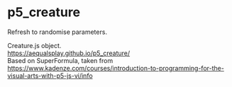 # p5_creature

Refresh to randomise parameters.

Creature.js object. </br>
https://aequalsplay.github.io/p5_creature/ </br>
Based on SuperFormula, taken from https://www.kadenze.com/courses/introduction-to-programming-for-the-visual-arts-with-p5-js-vi/info

